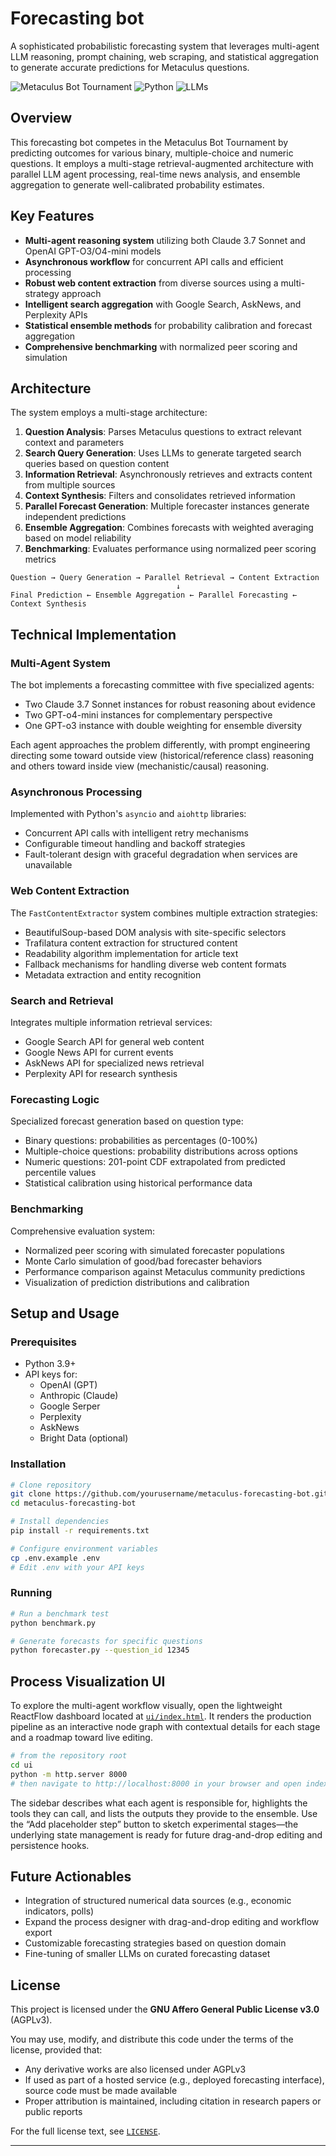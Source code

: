 # Forecasting bot

A sophisticated probabilistic forecasting system that leverages multi-agent LLM reasoning, prompt chaining, web scraping, and statistical aggregation to generate accurate predictions for Metaculus questions.

![Metaculus Bot Tournament](https://img.shields.io/badge/Tournament-Q2%202025-blue)
![Python](https://img.shields.io/badge/Python-3.9%2B-brightgreen)
![LLMs](https://img.shields.io/badge/LLMs-Claude%20%7C%20GPT-orange)

## Overview

This forecasting bot competes in the Metaculus Bot Tournament by predicting outcomes for various binary, multiple-choice and numeric questions. It employs a multi-stage retrieval-augmented architecture with parallel LLM agent processing, real-time news analysis, and ensemble aggregation to generate well-calibrated probability estimates.

## Key Features

- **Multi-agent reasoning system** utilizing both Claude 3.7 Sonnet and OpenAI GPT-O3/O4-mini models
- **Asynchronous workflow** for concurrent API calls and efficient processing
- **Robust web content extraction** from diverse sources using a multi-strategy approach
- **Intelligent search aggregation** with Google Search, AskNews, and Perplexity APIs
- **Statistical ensemble methods** for probability calibration and forecast aggregation
- **Comprehensive benchmarking** with normalized peer scoring and simulation

## Architecture

The system employs a multi-stage architecture:

1. **Question Analysis**: Parses Metaculus questions to extract relevant context and parameters
2. **Search Query Generation**: Uses LLMs to generate targeted search queries based on question content
3. **Information Retrieval**: Asynchronously retrieves and extracts content from multiple sources
4. **Context Synthesis**: Filters and consolidates retrieved information
5. **Parallel Forecast Generation**: Multiple forecaster instances generate independent predictions
6. **Ensemble Aggregation**: Combines forecasts with weighted averaging based on model reliability
7. **Benchmarking**: Evaluates performance using normalized peer scoring metrics

```
Question → Query Generation → Parallel Retrieval → Content Extraction
                                     ↓
Final Prediction ← Ensemble Aggregation ← Parallel Forecasting ← Context Synthesis
```

## Technical Implementation

### Multi-Agent System

The bot implements a forecasting committee with five specialized agents:
- Two Claude 3.7 Sonnet instances for robust reasoning about evidence
- Two GPT-o4-mini instances for complementary perspective
- One GPT-o3 instance with double weighting for ensemble diversity

Each agent approaches the problem differently, with prompt engineering directing some toward outside view (historical/reference class) reasoning and others toward inside view (mechanistic/causal) reasoning.

### Asynchronous Processing

Implemented with Python's `asyncio` and `aiohttp` libraries:
- Concurrent API calls with intelligent retry mechanisms
- Configurable timeout handling and backoff strategies
- Fault-tolerant design with graceful degradation when services are unavailable

### Web Content Extraction

The `FastContentExtractor` system combines multiple extraction strategies:
- BeautifulSoup-based DOM analysis with site-specific selectors
- Trafilatura content extraction for structured content
- Readability algorithm implementation for article text
- Fallback mechanisms for handling diverse web content formats
- Metadata extraction and entity recognition

### Search and Retrieval

Integrates multiple information retrieval services:
- Google Search API for general web content
- Google News API for current events
- AskNews API for specialized news retrieval
- Perplexity API for research synthesis

### Forecasting Logic

Specialized forecast generation based on question type:
- Binary questions: probabilities as percentages (0-100%)
- Multiple-choice questions: probability distributions across options
- Numeric questions: 201-point CDF extrapolated from predicted percentile values
- Statistical calibration using historical performance data

### Benchmarking

Comprehensive evaluation system:
- Normalized peer scoring with simulated forecaster populations
- Monte Carlo simulation of good/bad forecaster behaviors
- Performance comparison against Metaculus community predictions
- Visualization of prediction distributions and calibration

## Setup and Usage

### Prerequisites

- Python 3.9+
- API keys for:
  - OpenAI (GPT)
  - Anthropic (Claude)
  - Google Serper
  - Perplexity
  - AskNews
  - Bright Data (optional)

### Installation

```bash
# Clone repository
git clone https://github.com/yourusername/metaculus-forecasting-bot.git
cd metaculus-forecasting-bot

# Install dependencies
pip install -r requirements.txt

# Configure environment variables
cp .env.example .env
# Edit .env with your API keys
```

### Running

```bash
# Run a benchmark test
python benchmark.py

# Generate forecasts for specific questions
python forecaster.py --question_id 12345
```

## Process Visualization UI

To explore the multi-agent workflow visually, open the lightweight ReactFlow dashboard located at [`ui/index.html`](./ui/index.html).
It renders the production pipeline as an interactive node graph with contextual details for each stage and a roadmap toward live editing.

```bash
# from the repository root
cd ui
python -m http.server 8000
# then navigate to http://localhost:8000 in your browser and open index.html
```

The sidebar describes what each agent is responsible for, highlights the tools they can call, and lists the outputs they provide to the ensemble.
Use the “Add placeholder step” button to sketch experimental stages—the underlying state management is ready for future drag-and-drop editing and persistence hooks.

## Future Actionables

- Integration of structured numerical data sources (e.g., economic indicators, polls)
- Expand the process designer with drag-and-drop editing and workflow export
- Customizable forecasting strategies based on question domain
- Fine-tuning of smaller LLMs on curated forecasting dataset

## License

This project is licensed under the **GNU Affero General Public License v3.0** (AGPLv3). 

You may use, modify, and distribute this code under the terms of the license, provided that:

- Any derivative works are also licensed under AGPLv3
- If used as part of a hosted service (e.g., deployed forecasting interface), source code must be made available
- Proper attribution is maintained, including citation in research papers or public reports

For the full license text, see [`LICENSE`](./LICENSE).

---
